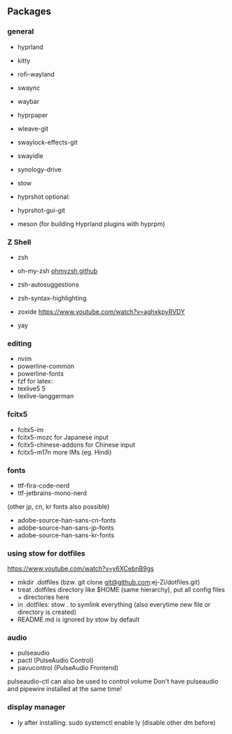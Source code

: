 
## Packages
### general
- hyprland
- kitty
- rofi-wayland
- swaync
- waybar
- hyprpaper
- wleave-git
- swaylock-effects-git
- swayidle

- synology-drive
- stow

- hyprshot
optional:
- hyprshot-gui-git

- meson (for building Hyprland plugins with hyprpm)

### Z Shell
- zsh
- oh-my-zsh
    [ohmyzsh github](https://github.com/ohmyzsh/ohmyzsh)
- zsh-autosuggestions
- zsh-syntax-highlighting

- zoxide https://www.youtube.com/watch?v=aghxkpyRVDY
- yay

### editing
- nvim
- powerline-common
- powerline-fonts
- fzf
for latex:
- texlive5 5 
- texlive-langgerman

### fcitx5
- fcitx5-im
- fcitx5-mozc
    for Japanese input
- fcitx5-chinese-addons
    for Chinese input
- fcitx5-m17n
    more IMs (eg. Hindi)

### fonts
- ttf-fira-code-nerd
- ttf-jetbrains-mono-nerd

(other jp, cn, kr fonts also possible)
- adobe-source-han-sans-cn-fonts
- adobe-source-han-sans-jp-fonts
- adobe-source-han-sans-kr-fonts

### using stow for dotfiles
https://www.youtube.com/watch?v=y6XCebnB9gs

- mkdir .dotfiles (bzw. git clone git@github.com:ej-Zi/dotfiles.git)
- treat .dotfiles directory like $HOME (same hierarchy), put all config files + directories here
- in .dotfiles: stow .
    to symlink everything (also everytime new file or directory is created)
- README.md is ignored by stow by default

### audio
- pulseaudio
- pactl (PulseAudio Control)
- pavucontrol (PulseAudio Frontend)

pulseaudio-ctl can also be used to control volume
Don't have pulseaudio and pipewire installed at the same time!

### display manager
- ly
after installing: sudo systemctl enable ly
(disable other dm before)
